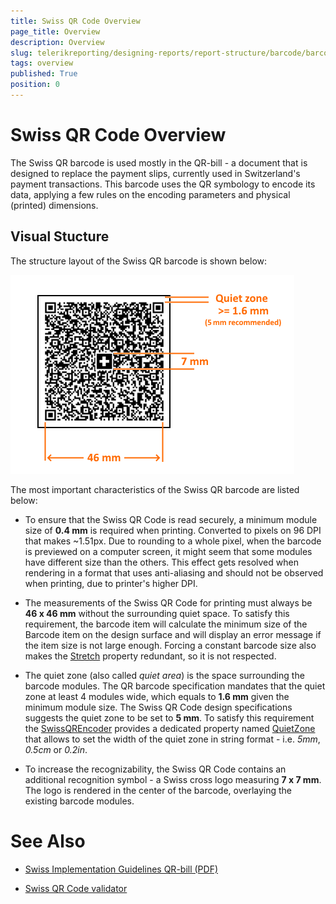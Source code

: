 ```yaml
---
title: Swiss QR Code Overview
page_title: Overview 
description: Overview
slug: telerikreporting/designing-reports/report-structure/barcode/barcode-types/2d-barcodes/swiss-qr-code/overview
tags: overview
published: True
position: 0
---
```


# Swiss QR Code Overview

The Swiss QR barcode is used mostly in the QR-bill - a document that is designed to replace the payment slips, currently used in Switzerland's payment transactions. This barcode uses the QR symbology to encode its data, applying a few rules on the encoding parameters and physical (printed) dimensions. 

## Visual Stucture

The structure layout of the Swiss QR barcode is shown below: 

  ![barcode-swiss-qr-structure](images/Barcodes/barcode-swiss-qr-structure.png)

The most important characteristics of the Swiss QR barcode are listed below: 

* To ensure that the Swiss QR Code is read securely, a minimum module size of __0.4 mm__ is required when printing. Converted to pixels on 96 DPI that makes ~1.51px. Due to rounding to a whole pixel, when the barcode is previewed on a computer screen, it might seem that some modules have different size than the others. This effect gets resolved when rendering in a format that uses anti-aliasing and should not be observed when printing, due to printer's higher DPI. 

* The measurements of the Swiss QR Code for printing must always be __46 x 46 mm__ without the surrounding quiet space. To satisfy this requirement, the barcode item will calculate the minimum size of the Barcode item on the design surface and will display an error message if the item size is not large enough. Forcing a constant barcode size also makes the [Stretch](/reporting/api/Telerik.Reporting.Barcode#Telerik_Reporting_Barcode_Stretch) property redundant, so it is not respected. 

* The quiet zone (also called *quiet area*) is the space surrounding the barcode modules. The QR barcode specification mandates that the quiet zone at least 4 modules wide, which equals to __1.6 mm__ given the minimum module size. The Swiss QR Code design specifications suggests the quiet zone to be set to __5 mm__. To satisfy this requirement the [SwissQREncoder](/reporting/api/Telerik.Reporting.Barcodes.SwissQREncoder)  provides a dedicated property named [QuietZone](/reporting/api/Telerik.Reporting.Barcodes.SwissQREncoder#Telerik_Reporting_Barcodes_SwissQREncoder_QuietZone) that allows to set the width of the quiet zone in string format - i.e. *5mm*, *0.5cm* or *0.2in*. 

* To increase the recognizability, the Swiss QR Code contains an additional recognition symbol - a Swiss cross logo measuring __7 x 7 mm__. The logo is rendered in the center of the barcode, overlaying the existing barcode modules. 

# See Also

* [Swiss Implementation Guidelines QR-bill (PDF)](https://www.paymentstandards.ch/dam/downloads/ig-qr-bill-2019-en.pdf)

* [Swiss QR Code validator](https://www.swiss-qr-invoice.org/validator/)
